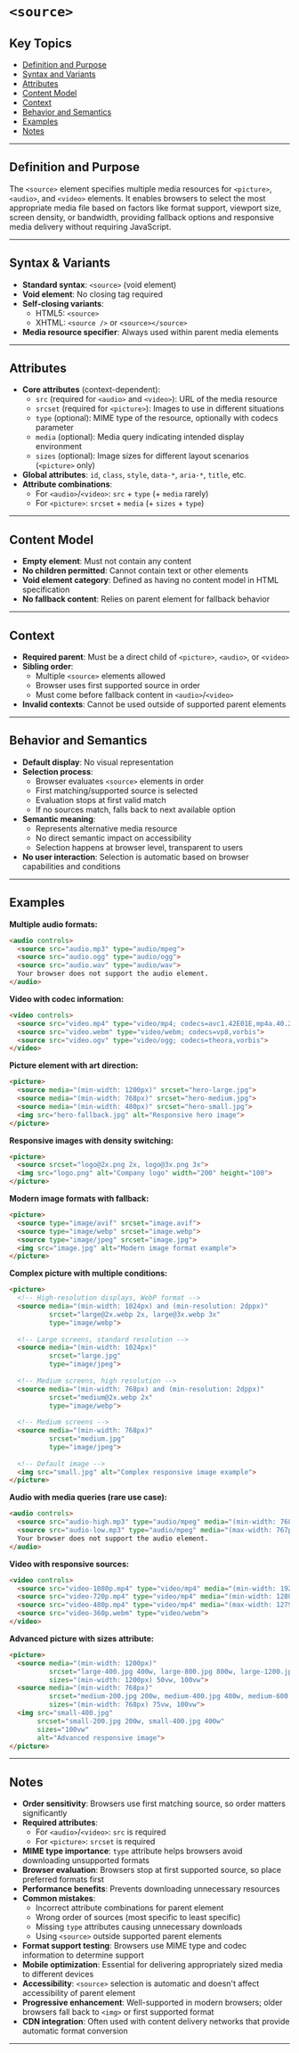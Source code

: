 # `<source>`

## Key Topics

+ [Definition and Purpose](#definition-and-purpose)
+ [Syntax and Variants](#syntax-and-variants)
+ [Attributes](#attributes)
+ [Content Model](#content-model)
+ [Context](#context)
+ [Behavior and Semantics](#behavior-and-semantics)
+ [Examples](#examples)
+ [Notes](#notes)

---

## Definition and Purpose

The `<source>` element specifies multiple media resources for `<picture>`, `<audio>`, and `<video>` elements. It enables browsers to select the most appropriate media file based on factors like format support, viewport size, screen density, or bandwidth, providing fallback options and responsive media delivery without requiring JavaScript.

---

## Syntax & Variants

+ **Standard syntax**: `<source>` (void element)
+ **Void element**: No closing tag required
+ **Self-closing variants**:
  - HTML5: `<source>`
  - XHTML: `<source />` or `<source></source>`
+ **Media resource specifier**: Always used within parent media elements

---

## Attributes

+ **Core attributes** (context-dependent):
  - `src` (required for `<audio>` and `<video>`): URL of the media resource
  - `srcset` (required for `<picture>`): Images to use in different situations
  - `type` (optional): MIME type of the resource, optionally with codecs parameter
  - `media` (optional): Media query indicating intended display environment
  - `sizes` (optional): Image sizes for different layout scenarios (`<picture>` only)
+ **Global attributes**: `id`, `class`, `style`, `data-*`, `aria-*`, `title`, etc.
+ **Attribute combinations**:
  - For `<audio>`/`<video>`: `src` + `type` (+ `media` rarely)
  - For `<picture>`: `srcset` + `media` (+ `sizes` + `type`)

---

## Content Model

+ **Empty element**: Must not contain any content
+ **No children permitted**: Cannot contain text or other elements
+ **Void element category**: Defined as having no content model in HTML specification
+ **No fallback content**: Relies on parent element for fallback behavior

---

## Context

+ **Required parent**: Must be a direct child of `<picture>`, `<audio>`, or `<video>`
+ **Sibling order**: 
  - Multiple `<source>` elements allowed
  - Browser uses first supported source in order
  - Must come before fallback content in `<audio>`/`<video>`
+ **Invalid contexts**: Cannot be used outside of supported parent elements

---

## Behavior and Semantics

+ **Default display**: No visual representation
+ **Selection process**:
  - Browser evaluates `<source>` elements in order
  - First matching/supported source is selected
  - Evaluation stops at first valid match
  - If no sources match, falls back to next available option
+ **Semantic meaning**:
  - Represents alternative media resource
  - No direct semantic impact on accessibility
  - Selection happens at browser level, transparent to users
+ **No user interaction**: Selection is automatic based on browser capabilities and conditions

---

## Examples

**Multiple audio formats:**
```html
<audio controls>
  <source src="audio.mp3" type="audio/mpeg">
  <source src="audio.ogg" type="audio/ogg">
  <source src="audio.wav" type="audio/wav">
  Your browser does not support the audio element.
</audio>
```

**Video with codec information:**
```html
<video controls>
  <source src="video.mp4" type="video/mp4; codecs=avc1.42E01E,mp4a.40.2">
  <source src="video.webm" type="video/webm; codecs=vp8,vorbis">
  <source src="video.ogv" type="video/ogg; codecs=theora,vorbis">
</video>
```

**Picture element with art direction:**
```html
<picture>
  <source media="(min-width: 1200px)" srcset="hero-large.jpg">
  <source media="(min-width: 768px)" srcset="hero-medium.jpg">
  <source media="(min-width: 480px)" srcset="hero-small.jpg">
  <img src="hero-fallback.jpg" alt="Responsive hero image">
</picture>
```

**Responsive images with density switching:**
```html
<picture>
  <source srcset="logo@2x.png 2x, logo@3x.png 3x">
  <img src="logo.png" alt="Company logo" width="200" height="100">
</picture>
```

**Modern image formats with fallback:**
```html
<picture>
  <source type="image/avif" srcset="image.avif">
  <source type="image/webp" srcset="image.webp">
  <source type="image/jpeg" srcset="image.jpg">
  <img src="image.jpg" alt="Modern image format example">
</picture>
```

**Complex picture with multiple conditions:**
```html
<picture>
  <!-- High-resolution displays, WebP format -->
  <source media="(min-width: 1024px) and (min-resolution: 2dppx)" 
          srcset="large@2x.webp 2x, large@3x.webp 3x" 
          type="image/webp">
  
  <!-- Large screens, standard resolution -->
  <source media="(min-width: 1024px)" 
          srcset="large.jpg" 
          type="image/jpeg">
  
  <!-- Medium screens, high resolution -->
  <source media="(min-width: 768px) and (min-resolution: 2dppx)" 
          srcset="medium@2x.webp 2x" 
          type="image/webp">
  
  <!-- Medium screens -->
  <source media="(min-width: 768px)" 
          srcset="medium.jpg" 
          type="image/jpeg">
  
  <!-- Default image -->
  <img src="small.jpg" alt="Complex responsive image example">
</picture>
```

**Audio with media queries (rare use case):**
```html
<audio controls>
  <source src="audio-high.mp3" type="audio/mpeg" media="(min-width: 768px)">
  <source src="audio-low.mp3" type="audio/mpeg" media="(max-width: 767px)">
  Your browser does not support the audio element.
</audio>
```

**Video with responsive sources:**
```html
<video controls>
  <source src="video-1080p.mp4" type="video/mp4" media="(min-width: 1920px)">
  <source src="video-720p.mp4" type="video/mp4" media="(min-width: 1280px)">
  <source src="video-480p.mp4" type="video/mp4" media="(max-width: 1279px)">
  <source src="video-360p.webm" type="video/webm">
</video>
```

**Advanced picture with sizes attribute:**
```html
<picture>
  <source media="(min-width: 1200px)" 
          srcset="large-400.jpg 400w, large-800.jpg 800w, large-1200.jpg 1200w"
          sizes="(min-width: 1200px) 50vw, 100vw">
  <source media="(min-width: 768px)" 
          srcset="medium-200.jpg 200w, medium-400.jpg 400w, medium-600.jpg 600w"
          sizes="(min-width: 768px) 75vw, 100vw">
  <img src="small-400.jpg" 
       srcset="small-200.jpg 200w, small-400.jpg 400w"
       sizes="100vw"
       alt="Advanced responsive image">
</picture>
```

---

## Notes

* **Order sensitivity**: Browsers use first matching source, so order matters significantly
* **Required attributes**: 
  - For `<audio>`/`<video>`: `src` is required
  - For `<picture>`: `srcset` is required
* **MIME type importance**: `type` attribute helps browsers avoid downloading unsupported formats
* **Browser evaluation**: Browsers stop at first supported source, so place preferred formats first
* **Performance benefits**: Prevents downloading unnecessary resources
* **Common mistakes**:
  - Incorrect attribute combinations for parent element
  - Wrong order of sources (most specific to least specific)
  - Missing `type` attributes causing unnecessary downloads
  - Using `<source>` outside supported parent elements
* **Format support testing**: Browsers use MIME type and codec information to determine support
* **Mobile optimization**: Essential for delivering appropriately sized media to different devices
* **Accessibility**: `<source>` selection is automatic and doesn't affect accessibility of parent element
* **Progressive enhancement**: Well-supported in modern browsers; older browsers fall back to `<img>` or first supported format
* **CDN integration**: Often used with content delivery networks that provide automatic format conversion

---
